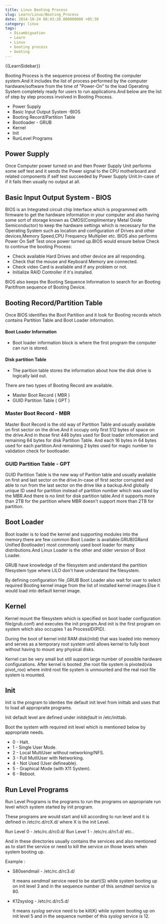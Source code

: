 ```yaml
---
title: Linux Booting Process
slug: Learn/Linux/Booting_Process
date: 2014-10-24 08:43:20.000000000 +05:30
category: linux
tags:
  - Disambiguation
  - Learn
  - Linux
  - booting process
  - booting
---
```

{{LearnSidebar}}

Booting Process is the sequence process of Booting the computer system.And it includes the list of process performed by the computer hardware/software from the time of "Power-On" to the load Operating System completely ready for users to run applications.And below are the list of step by step process involved in Booting Process.

- Power Supply
- Basic Input Output System -BIOS
- Booting Record/Partition Table
- Bootloader - GRUB
- Kernel
- Init
- RunLevel Programs


## Power Supply

Once Computer power turned on and then Power Supply Unit performs some self test and it sends the Power signal to the CPU motherboard and related components if self test succeeded by Power Supply Unit.In-case of if it fails then usually no output at all.


## Basic Input Output System - BIOS

BIOS is an Integrated circuit chip Interface which is programmed with firmware to get the hardware information in your computer and also having some sort of storage known as CMOS(Complimentary Metal Oxide Semiconductor) to keep the hardware settings which is necessary for the Operating System such as location and configuration of Drives and other devices,Memory Speed,CPU Frequency Multiplier etc. BIOS also performs Power On Self Test once power turned up.BIOS would ensure below Check to continue the booting Process:

- Check available Hard Drives and other device are all responding.
- Check that the mouse and Keyboard Memory are connected.
- Check video Card is available and if any problem or not.
- Initialize RAID Controller if it's installed.

BIOS also keeps the Booting Sequence Information to search for an Booting Paritifrom sequence of Booting Device.


## Booting Record/Partition Table

Once BIOS identifies the Boot Partition and it look for Booting records which contains Partition Table and Boot Loader information.


 #### Boot Loader Information

  - Boot loader information block is where the first program the computer can run is stored.

 #### Disk partition Table

  - The parition table stores the information about how the disk drive is logically laid out.

There are two types of Booting Record are available.

- Master Boot Record ( MBR )
- GUID Partition Table ( GPT )


### Master Boot Record - MBR

Master Boot Record is the old way of Partition Table and usually available on first sector on the drive.And it occupy only first 512 bytes of space on the drive.And in those first 448 bytes used for Boot loader information and remaining 64 bytes for disk Partition Table. And each 16 bytes in 64 bytes used for each partition.And remaining 2 bytes used for magic number to validation check for bootloader.


### GUID Partition Table - GPT


GUID Partition Table is the new way of Parition table and usually available on first and last sector on the drive.In-case of first sector corrupted and able to run from the last sector on the drive like a backup.And globally unique ID used for partition instead of partition number which was used by the MBR.And there is no limit for disk partition table.And it supports more than 2TB for the partition where MBR doesn't support more than 2TB for partition.


## Boot Loader

Boot loader is to load the kernel and supporting modules into the memory.there are few common Boot Loader is available.GRUB(GRand Unified Bootloader) most commonly used boot loader for many distributions.And Linux Loader is the other and older version of Boot Loader.

GRUB have knowledge of the filesystem and understand the partition filesystem type where LILO don't have understand the filesystem.

By defining configuration file ,GRUB Boot Loader also wait for user to select required Booting kernel image from the list of installed kernel images.Else it would load into default kernel image.


## Kernel

Kernel mount the filesystem which is specified on boot loader configuration file(grub.conf) and executes the init program.And init is the first program on system which also occupies 1 as ProcessID(PID).

During the boot of kernel initd RAM disk(initd) that was loaded into memory and serves as a temporary root system until allows kernel to fully boot without having to mount any physical disks.

Kernel can be very small but still support large number of possible hardware configurations. After kernel is booted ,the root file system is pivoted(via pivot_roo) where initrd root file system is unmounted and the real root file system is mounted.


## Init

Init is the program to identies the default init level from inittab and uses that to load all appropraite programs.

Init default level are defined under *initdefault* in /etc/inittab.

Boot the system with required init level which is mentioned below by appropriate needs.

- 0 - Halt.
- 1 - Single User Mode.
- 2 - Local MultiUser without networking/NFS.
- 3 - Full MutliUser with Networking.
- 4 - Not Used (User defineable).
- 5 - Graphical Mode (with X11 System).
- 6 - Reboot.


## Run Level Programs

Run Level Programs is the programs to run the programs on appropriate run level which system started by init program.

These programs are would start and kill according to run level and it is defined in /etc/rc.d/rcX.d/  where X is the init Level.

Run Level 0 - /etc/rc.d/rc0.d/
Run Level 1 - /etc/rc.d/rc1.d/ etc..

And in these directories usually contains the services and also mentioned as to start the service or need to kill the service on those levels when system booting up.

Example :

- S80sendmail - /etc/rc.d/rc3.d/

     It means *sendmail* service need to be start(S) while system booting up on init level 3 and in the sequence number of this *sendmail* service is 80.

- K12syslog - /etc/rc.d/rc5.d/

   It means *syslog* service need to be kill(K) while system booting up on init level 5 and in the sequence number of this *syslog* service is 12.
